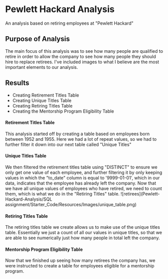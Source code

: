 # Pewlett Hackard Analysis
An analysis based on retiring employees at "Pewlett Hackard"
## Purpose of Analysis
The main focus of this analysis was to see how many people are qualified to retire in order to allow the company to see how many people they should hire to replace retirees. I've included images to what I believe are the most important elements to our analysis.
## Results
* Creating Retirement Titles Table
* Creating Unique Titles Table
* Creating Retiring Titles Table
* Creating the Mentorship Program Eligibility Table
#### Retirement Titles Table
This analysis started off by creating a table based on employees born between 1952 and 1955. Here we had a lot of repeat values, so we had to further filter it down into our next table called "Unique Titles"
#### Unique Titles Table
We then filtered the retirement titles table using "DISTINCT" to ensure we only get one value of each employee, and further filtering it by only keeping values in which the "to_date" column is equal to '9999-01-01', which in our data, indicates that the employee has already left the company. Now that we have all unique values of employees who have retired, we need to count them, which is what we do in the "Retiring Titles" table.
![retirees](Pewlett-Hackard-Analysis/SQL assignment/Starter_Code/Resources/Images/unique_table.png)
#### Retiring Titles Table
The retiring titles table we create allows us to make use of the unique titles table. Essentially we just a count of all our values in unique titles, so that we are able to see numerically just how many people in total left the company. 
![]()
#### Mentorship Program Eligibility Table
Now that we finished up seeing how many retirees the company has, we were instructed to create a table for employees eligible for a mentorship program.
